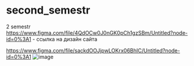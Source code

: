 # second_semestr
2 semestr
https://www.figma.com/file/4QdOCw0J0nGK0pCh1gzSBm/Untitled?node-id=0%3A1 - ссылка на дизайн сайта

https://www.figma.com/file/sackdOOJjpwLOKrx06BhIC/Untitled?node-id=0%3A1
![image](https://user-images.githubusercontent.com/52165649/162673442-e45872c6-2d13-4a1b-ae15-528330ce0500.png)
